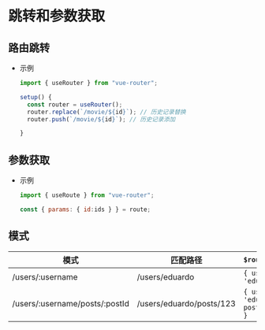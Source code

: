# 跳转和参数获取

## 路由跳转

*   示例

    ```javascript
    import { useRouter } from "vue-router";
    ```

    ```javascript
    setup() {
      const router = useRouter();
      router.replace(`/movie/${id}`); // 历史记录替换
      router.push(`/movie/${id}`); // 历史记录添加

    }
    ```

## 参数获取

*   示例

    ```javascript
    import { useRoute } from "vue-router";
    ```

    ```javascript
    const { params: { id:ids } } = route;
    ```

## 模式

| 模式                             | 匹配路径                     | `$route.params`                          |
| ------------------------------ | ------------------------ | ---------------------------------------- |
| /users/:username               | /users/eduardo           | `{ username: 'eduardo' }`                |
| /users/:username/posts/:postId | /users/eduardo/posts/123 | `{ username: 'eduardo', postId: '123' }` |
